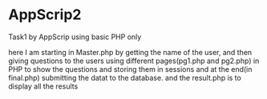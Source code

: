 # AppScrip2
Task1 by AppScrip using basic PHP only 

here I am starting in Master.php by getting the name of the user, and then giving questions to the users using different pages(pg1.php and pg2.php) in PHP to show the questions and storing them in sessions and at the end(in final.php) submitting the datat to the database. and the result.php is to display all the results
